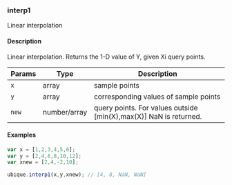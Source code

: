 ### interp1
Linear interpolation


#### Description

Linear interpolation. Returns the 1-D value of Y, given Xi query points.


|Params|Type|Description
|---------|----|-----------
|`x` | array | sample points
|`y` | array | corresponding values of sample points
|`new` | number/array | query points. For values outside [min(X),max(X)] NaN is returned.


#### Examples

```js
var x = [1,2,3,4,5,6];
var y = [2,4,6,8,10,12];
var xnew = [2,4,-2,10];

ubique.interp1(x,y,xnew); // [4, 8, NaN, NaN]
```

